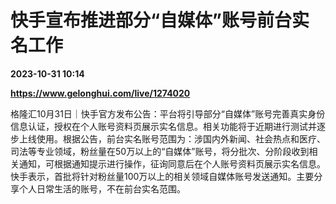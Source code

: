 # 快手宣布推进部分“自媒体”账号前台实名工作

**2023-10-31 10:14**

**https://www.gelonghui.com/live/1274020**

格隆汇10月31日｜快手官方发布公告：平台将引导部分“自媒体”账号完善真实身份信息认证，授权在个人账号资料页展示实名信息。相关功能将于近期进行测试并逐步上线使用。根据公告，前台实名账号范围为：涉国内外新闻、社会热点和医疗、司法等专业领域，粉丝量在50万以上的“自媒体”账号，将分批次、分阶段收到相关通知，可根据通知提示进行操作，征询同意后在个人账号资料页展示实名信息。快手表示，首批将针对粉丝量100万以上的相关领域自媒体账号发送通知。主要分享个人日常生活的账号，不在前台实名范围。